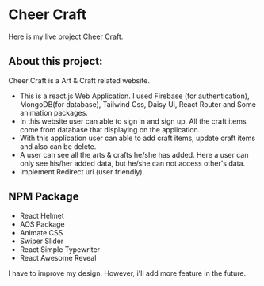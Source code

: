 # Cheer Craft

Here is my live project [Cheer Craft](https://skyline-estates.web.app/).

## About this project:

Cheer Craft is a Art & Craft related website.

* This is a react.js Web Application. I used Firebase (for authentication), MongoDB(for database), Tailwind Css, Daisy Ui, React Router and Some animation packages.
* In this website user can able to sign in and sign up. All the craft items come from database that displaying on the application.
* With this application user can able to add craft items, update craft items and also can be delete.
* A user can see all the arts & crafts he/she has added. Here a user
can only see his/her added data, but he/she can not access other's data.
* Implement Redirect uri (user friendly).

## NPM Package

* React Helmet
* AOS Package
* Animate CSS
* Swiper Slider
* React Simple Typewriter
* React Awesome Reveal

I have to improve my design. However, i'll add more feature in the future.
